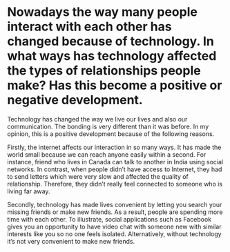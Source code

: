 # Nowadays the way many people interact with each other has changed because of technology. In what ways has technology affected the types of relationships people make? Has this become a positive or negative development.

Technology has changed the way we live our lives and also our communication. The bonding is very different than it was before. In my opinion, this is a positive development because of the following reasons.

Firstly, the internet affects our interaction in so many ways. It has made the world small because we can reach anyone easily within a second. For instance, friend who lives in Canada can talk to another in India using social networks. In contrast, when people didn’t have access to Internet, they had to send letters which were very slow and affected the quality of relationship. Therefore, they didn’t really feel connected to someone who is living far away.

Secondly, technology has made lives convenient by letting you search your missing friends or make new friends. As a result, people are spending more time with each other. To illustrate, social applications such as Facebook gives you an opportunity to have video chat with someone new with similar interests like you so no one feels isolated. Alternatively, without technology it’s not very convenient to make new friends.
